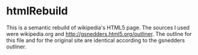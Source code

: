 htmlRebuild
===========

This is a semantic rebuild of wikipedia's HTML5 page. The sources I used were wikipedia.org and http://gsnedders.html5.org/outliner. The outline for this file and for the original site are identical according to the gsnedders outliner.
